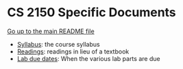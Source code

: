 CS 2150 Specific Documents
==========================

[Go up to the main README file](../README.html)

- [Syllabus](syllabus.html): the course syllabus
- [Readings](readings.html): readings in lieu of a textbook
- [Lab due dates](labduedates.html): When the various lab parts
  are due
